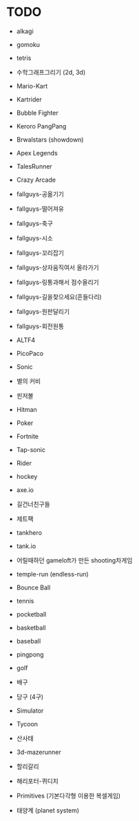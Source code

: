 # TODO

- alkagi
- gomoku
- tetris
- 수학그래프그리기 (2d, 3d)
  
- Mario-Kart
- Kartrider
- Bubble Fighter
- Keroro PangPang
- Brwalstars (showdown)
- Apex Legends
- TalesRunner
- Crazy Arcade
- fallguys-공옮기기
- fallguys-떨어져유
- fallguys-축구
- fallguys-시소
- fallguys-꼬리잡기
- fallguys-상자움직여서 올라가기
- fallguys-링통과해서 점수올리기
- fallguys-길을찾으세요(흔들다리)
- fallguys-원판달리기
- fallguys-회전원통
- ALTF4
- PicoPaco
- Sonic
- 별의 커비
- 핀저볼
- Hitman
- Poker
- Fortnite
  
- Tap-sonic
- Rider
- hockey
- axe.io
- 길건너친구들
- 제트팩
- tankhero
- tank.io
- 어릴때하던 gameloft가 만든 shooting차게임
- temple-run (endless-run)
- Bounce Ball
  
- tennis
- pocketball
- basketball
- baseball
- pingpong
- golf
- 배구
- 당구 (4구)

- Simulator
- Tycoon
- 산사태
- 3d-mazerunner
- 할리갈리
- 해리포터-퀴디치
- Primitives (기본다각형 이용한 복셀게임)
- 태양계 (planet system)


<!-- skeleton 애니메이션 / Ragdoll -->
<!-- freetype으로 폰트테스팅 프로그램 -->
<!-- - Go-Stop -->
<!-- - 물수제비 -->
<!-- - voxel-based game -->
<!-- Rumicube -->